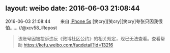 layout: weibo
date: 2016-06-03 21:08:44
---
<meta name="referrer" content="no-referrer" />

2016-06-03 21:08:44  &nbsp;&nbsp;&nbsp;&nbsp;&nbsp;&nbsp; 来自 <a href="sinaweibo://customweibosource" rel="nofollow">iPhone 5s</a>
[笑cry][笑cry][笑cry]夸张只因我很怕…… //@xcv58_:Repost
>  该账号因被投诉违反《微博社区公约》的相关规定，现已无法查看。查看帮助 https://kefu.weibo.com/faqdetail?id=13216
